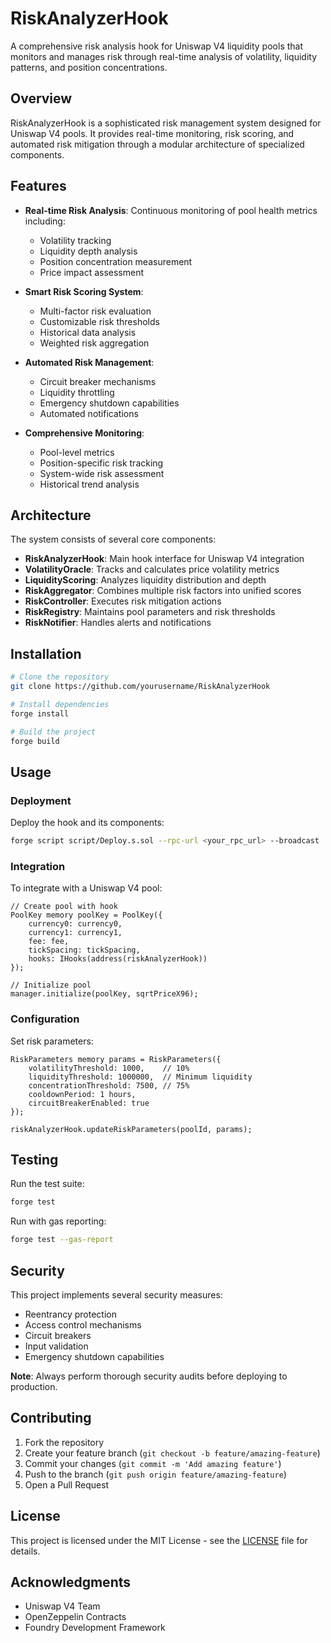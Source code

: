 # RiskAnalyzerHook

A comprehensive risk analysis hook for Uniswap V4 liquidity pools that monitors and manages risk through real-time analysis of volatility, liquidity patterns, and position concentrations.

## Overview

RiskAnalyzerHook is a sophisticated risk management system designed for Uniswap V4 pools. It provides real-time monitoring, risk scoring, and automated risk mitigation through a modular architecture of specialized components.

## Features

- **Real-time Risk Analysis**: Continuous monitoring of pool health metrics including:
  - Volatility tracking
  - Liquidity depth analysis
  - Position concentration measurement
  - Price impact assessment

- **Smart Risk Scoring System**: 
  - Multi-factor risk evaluation
  - Customizable risk thresholds
  - Historical data analysis
  - Weighted risk aggregation

- **Automated Risk Management**:
  - Circuit breaker mechanisms
  - Liquidity throttling
  - Emergency shutdown capabilities
  - Automated notifications

- **Comprehensive Monitoring**:
  - Pool-level metrics
  - Position-specific risk tracking
  - System-wide risk assessment
  - Historical trend analysis

## Architecture

The system consists of several core components:

- **RiskAnalyzerHook**: Main hook interface for Uniswap V4 integration
- **VolatilityOracle**: Tracks and calculates price volatility metrics
- **LiquidityScoring**: Analyzes liquidity distribution and depth
- **RiskAggregator**: Combines multiple risk factors into unified scores
- **RiskController**: Executes risk mitigation actions
- **RiskRegistry**: Maintains pool parameters and risk thresholds
- **RiskNotifier**: Handles alerts and notifications

## Installation

```bash
# Clone the repository
git clone https://github.com/yourusername/RiskAnalyzerHook

# Install dependencies
forge install

# Build the project
forge build
```

## Usage

### Deployment

Deploy the hook and its components:

```bash
forge script script/Deploy.s.sol --rpc-url <your_rpc_url> --broadcast
```

### Integration

To integrate with a Uniswap V4 pool:

```solidity
// Create pool with hook
PoolKey memory poolKey = PoolKey({
    currency0: currency0,
    currency1: currency1,
    fee: fee,
    tickSpacing: tickSpacing,
    hooks: IHooks(address(riskAnalyzerHook))
});

// Initialize pool
manager.initialize(poolKey, sqrtPriceX96);
```

### Configuration

Set risk parameters:

```solidity
RiskParameters memory params = RiskParameters({
    volatilityThreshold: 1000,    // 10%
    liquidityThreshold: 1000000,  // Minimum liquidity
    concentrationThreshold: 7500, // 75%
    cooldownPeriod: 1 hours,
    circuitBreakerEnabled: true
});

riskAnalyzerHook.updateRiskParameters(poolId, params);
```

## Testing

Run the test suite:

```bash
forge test
```

Run with gas reporting:

```bash
forge test --gas-report
```

## Security

This project implements several security measures:

- Reentrancy protection
- Access control mechanisms
- Circuit breakers
- Input validation
- Emergency shutdown capabilities

**Note**: Always perform thorough security audits before deploying to production.

## Contributing

1. Fork the repository
2. Create your feature branch (`git checkout -b feature/amazing-feature`)
3. Commit your changes (`git commit -m 'Add amazing feature'`)
4. Push to the branch (`git push origin feature/amazing-feature`)
5. Open a Pull Request

## License

This project is licensed under the MIT License - see the [LICENSE](LICENSE) file for details.

## Acknowledgments

- Uniswap V4 Team
- OpenZeppelin Contracts
- Foundry Development Framework